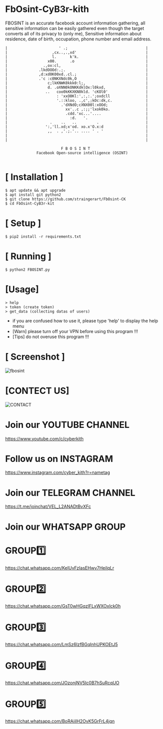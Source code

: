 # FbOsint-CyB3r-kith
FBOSINT is an accurate facebook account information gathering, all sensitive information can be easily gathered even though the target converts all of its privacy to (only me), Sensitive information about residence, date of birth, occupation, phone number and email address.


```
|                       ' .;                                   |
|                    ,cx..,.,xd'                               |
|                    l.      k'k.                              |
|                  x00.      .o                                |
|                .,ox:cl,                                      |
|              .lkdOOOd:.;.                                    |
|              ,d:xd0K00xd..cl.;                               |
|              .'c :c0NKXNdc0k,O                               |
|                  c;lkKNWK0kkk0:l;,                           |
|                  d. .oXNN0kONKKdklOx:l0kxd,                  |
|                 ..   coo0kKKXKN0kld. 'cKOl0'                 |
|                      : 'xxO0Kl:',:,:.';oxdcll                |
|                      '.::kloo, .,c',;kOc:dk,c.               |
|                        .'dXNdO;cXNX00l:xOOd;                 |
|                          xx'..c ,:;;'lxok0ko.                |
|                          .cdd.'xc...'....                    |
|                            :d.   '.                          |
|                   .    ..   ..         .                     |
|                 ':,'ll.xd;x'od. xo.x'O.x:d                   |
|                  ,,  . ,'.;.'.. .... ' . '                   |
|                                                              |
|                                                              |   
                       
                         F B O S I N T
              Facebook Open-source intelligence (OSINT)
                             
```


# [ Installation ]
```
$ apt update && apt upgrade
$ apt install git python2
$ git clone https://github.com/straingerart/FbOsint-CK
$ cd FbOsint-CyB3r-kit
```

# [ Setup ]
```
$ pip2 install -r requirements.txt
```
# [ Running ]
```
$ python2 FBOSINT.py
```

# [Usage]
```
> help 
> token (create token)
> get_data (collecting datas of users)
```


* if you are confused how to use it, please type 'help' to display the help menu
* [Warn] please turn off your VPN before using this program !!!
* [Tips] do not overuse this program !!!


# [ Screenshot ]

![fbosint](https://user-images.githubusercontent.com/62640070/127774053-27f37f1e-99c9-436d-880a-d962c1fd3557.png)

# [CONTECT US]

![CONTACT](https://user-images.githubusercontent.com/62640070/127774253-eb3a13c1-3d3a-4573-bcdc-b1f47e8e4fc0.jpg)

# Join our YOUTUBE CHANNEL
https://www.youtube.com/c/cyberkith

# Follow us on  INSTAGRAM 
https://www.instagram.com/cyber_kith?r=nametag

# Join our TELEGRAM CHANNEL
https://t.me/joinchat/VEL_L2ANADtBvXFc

# Join our WHATSAPP GROUP

# GROUP1️⃣ 
https://chat.whatsapp.com/KeIUvFzIasEHwv7HeilqLr
# GROUP2️⃣
https://chat.whatsapp.com/GsT0wHGqzlFLxWXOxIck0h
# GROUP3️⃣
https://chat.whatsapp.com/LmSz6lzfBGqInhUPKOEtJ5
# GROUP4️⃣
https://chat.whatsapp.com/JOzonjNV5Ic0B7hSuRcqUO
# GROUP5️⃣
https://chat.whatsapp.com/BoRAiiIH2OvK5GrFrL4jqn


